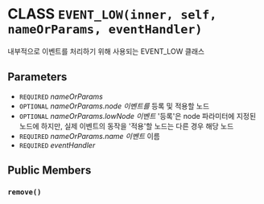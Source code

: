 # CLASS `EVENT_LOW(inner, self, nameOrParams, eventHandler)`
내부적으로 이벤트를 처리하기 위해 사용되는 EVENT_LOW 클래스

## Parameters
* `REQUIRED` *nameOrParams*
* `OPTIONAL` *nameOrParams.node		이벤트를* 등록 및 적용할 노드
* `OPTIONAL` *nameOrParams.lowNode	이벤트* '등록'은 node 파라미터에 지정된 노드에 하지만, 실제 이벤트의 동작을 '적용'할 노드는 다른 경우 해당 노드
* `REQUIRED` *nameOrParams.name		이벤트* 이름
* `REQUIRED` *eventHandler*

## Public Members

### `remove()`
